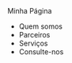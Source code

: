 
<DOCTYPE html>
<html lang "pt br">
<head>
<tittle> Minha Página</tittle>
<meta charsed "UTF 8">
<link rell= "stylesheet" type="text/css" href="bootstrap/css/bootstrap .min.css">
<link rel="stylesheet" type="text/css" href="css/style/css">
</head>
<body>
<div class"collapse navbar-nav">
<nav>
<ul class "navbar item">
<li class "nav item">
 <a li class"nav-link"href="a" >Quem somos</a>
 </li "class"nav item"> 
</li>
<li>
 <a li class"nav-link"href="a" >Parceiros</a>
 </li "class"nav item"> 
</li>
<li>
 <a li class"nav-link"href="a" >Serviços</a>
 </li "class"nav item"> 
</li>
<li>
 <a li class"nav-link"href="a" >Consulte-nos</a>
 </li "class"nav item"> 
</li>
</ul class "navbar item">
</nav>
